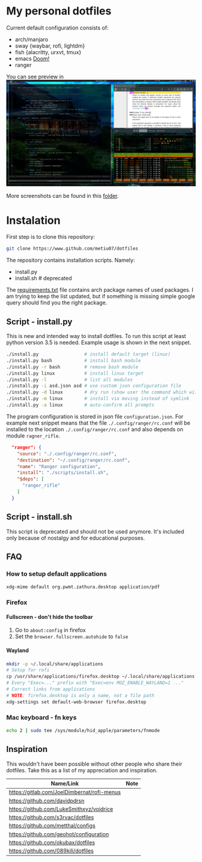 # My personal dotfiles
Current default configuration consists of:

- arch/manjaro
- sway {waybar, rofi, lightdm}
- fish {alacritty, urxvt, tmux}
- emacs [Doom!](https://github.com/hlissner/doom-emacs)
- ranger

You can see preview in
![Current state of dotfiles](./screenshots/23.6.2019.png)

More screenshots can be found in this [folder](screenshots).

# Instalation

First step is to clone this repository:

```bash
git clone https://www.github.com/metiu07/dotfiles
```

The repository contains installation scripts. Namely:

- install.py
- install.sh # deprecated

The [requirements.txt](requirements.txt) file contains arch package names of used packages. I am
trying to keep the list updated, but if something is missing simple google query
should find you the right package.

## Script - install.py

This is new and intended way to install dotfiles. To run this script at least
python version 3.5 is needed. Example usage is shown in the next snippet.

```bash
./install.py                 # install default target (linux)
./install.py bash            # install bash module
./install.py -r bash         # remove bash module
./install.py linux           # install linux target
./install.py -l              # list all modules
./install.py -i asd.json asd # use custom json configuration file
./install.py -d linux        # dry run (show user the command which will be run)
./install.py -m linux        # install via moving instead of symlink
./install.py -a linux        # auto-confirm all prompts
```

The program configuration is stored in json file `configuration.json`. For
example next snippet means that the file `./.config/ranger/rc.conf` will be
installed to the location `./.config/ranger/rc.conf` and also depends on module
`ragner_rifle`.

```json
  "ranger": {
    "source": "./.config/ranger/rc.conf",
    "destination": "~/.config/ranger/rc.conf",
    "name": "Ranger configuration",
    "install": "./scripts/install.sh",
    "$deps": [
      "ranger_rifle"
    ]
  }
```

## Script - install.sh

This script is deprecated and should not be used anymore. It's included only
because of nostalgy and for educational purposes.

## FAQ
### How to setup default applications

```bash
xdg-mime default org.pwmt.zathura.desktop application/pdf
```

### Firefox

#### Fullscreen - don't hide the toolbar

1) Go to `about:config` in firefox
2) Set the `browser.fullscreen.autohide` to `false`

#### Wayland

```bash
mkdir -p ~/.local/share/applications
# Setup for rofi
cp /usr/share/applications/firefox.desktop ~/.local/share/applications
# Every "Exec=..." prefix with "Exec=env MOZ_ENABLE_WAYLAND=1 ..."
# Correct links from applications
# NOTE: firefox.desktop is only a name, not a file path
xdg-settings set default-web-browser firefox.desktop
```

### Mac keyboard - fn keys

```bash
echo 2 | sudo tee /sys/module/hid_apple/parameters/fnmode
```

## Inspiration

This wouldn't have been possible without other people who share their dotfiles. Take this as a list of my appreciation and inspiration.

|Name/Link|Note|
|-|-|
|https://gitlab.com/JoelDimbernat/rofi-menus | |
|https://github.com/davidpdrsn| |
|https://github.com/LukeSmithxyz/voidrice | |
|https://github.com/s3rvac/dotfiles | |
|https://github.com/metthal/configs | |
|https://github.com/geohot/configuration | |
|https://github.com/okubax/dotfiles | |
|https://github.com/089kili/dotfiles | | 
